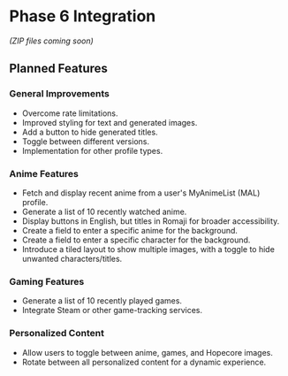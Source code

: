 # **Phase 6 Integration**  
*(ZIP files coming soon)*  

## **Planned Features**  

### **General Improvements**  
- Overcome rate limitations.  
- Improved styling for text and generated images.  
- Add a button to hide generated titles.  
- Toggle between different versions.  
- Implementation for other profile types.  

### **Anime Features**  
- Fetch and display recent anime from a user's MyAnimeList (MAL) profile.  
- Generate a list of 10 recently watched anime.  
- Display buttons in English, but titles in Romaji for broader accessibility.  
- Create a field to enter a specific anime for the background.  
- Create a field to enter a specific character for the background.  
- Introduce a tiled layout to show multiple images, with a toggle to hide unwanted characters/titles.  

### **Gaming Features**  
- Generate a list of 10 recently played games.  
- Integrate Steam or other game-tracking services.  

### **Personalized Content**  
- Allow users to toggle between anime, games, and Hopecore images.  
- Rotate between all personalized content for a dynamic experience. 